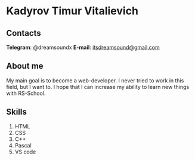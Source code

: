 # Kadyrov Timur Vitalievich

## Contacts

**Telegram**: @dreamsoundx
**E-mail**: itsdreamsound@gmail.com

## About me

My main goal is to become a web-developer. I never tried to work in this field, but I want to. I hope that I can increase my ability to learn new things with RS-School.

## Skills

1. HTML
2. CSS
3. C++
4. Pascal
5. VS code
